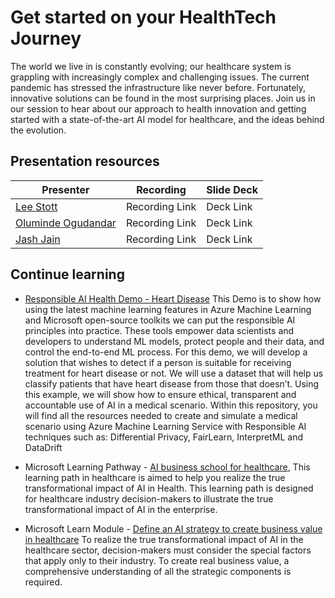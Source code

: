 # Get started on your HealthTech Journey

The world we live in is constantly evolving; our healthcare system is grappling with increasingly complex and challenging issues. The current pandemic has stressed the infrastructure like never before. Fortunately, innovative solutions can be found in the most surprising places. Join us in our session to hear about our approach to health innovation and getting started with a state-of-the-art AI model for healthcare, and the ideas behind the evolution.

## Presentation resources

| Presenter | Recording | Slide Deck |
| - | - | - |
| [Lee Stott](https://twitter.com/lee_stott) | Recording Link | Deck Link |
| [Oluminde Ogudandar](https://twitter.com/**account**) | Recording Link | Deck Link |
| [Jash Jain](https://twitter.com/**account**) | Recording Link | Deck Link |

## Continue learning

- [Responsible AI Health Demo - Heart Disease](https://github.com/leestott/ResponsibleAI) 
This Demo is to show how using the latest machine learning features in Azure Machine Learning and Microsoft open-source toolkits we can put the responsible AI principles into practice. These tools empower data scientists and developers to understand ML models, protect people and their data, and control the end-to-end ML process. For this demo, we will develop a solution that wishes to detect if a person is suitable for receiving treatment for heart disease or not. We will use a dataset that will help us classify patients that have heart disease from those that doesn’t. Using this example, we will show how to ensure ethical, transparent and accountable use of AI in a medical scenario. Within this repository, you will find all the resources needed to create and simulate a medical scenario using Azure Machine Learning Service with Responsible AI techniques such as: Differential Privacy, FairLearn, InterpretML and DataDrift

- Microsoft Learning Pathway - [AI business school for healthcare]( https://docs.microsoft.com/learn/paths/ai-business-school-healthcare), This learning path in healthcare is aimed to help you realize the true transformational impact of AI in Health. This learning path is designed for healthcare industry decision-makers to illustrate the true transformational impact of AI in the enterprise.

- Microsoft Learn Module - [Define an AI strategy to create business value in healthcare](https://docs.microsoft.com/learn/modules/ai-strategy-in-healthcare/) To realize the true transformational impact of AI in the healthcare sector, decision-makers must consider the special factors that apply only to their industry. To create real business value, a comprehensive understanding of all the strategic components is required.
